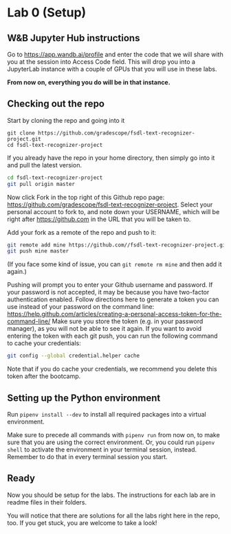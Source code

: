 # Lab 0 (Setup)

## W&B Jupyter Hub instructions

Go to https://app.wandb.ai/profile and enter the code that we will share with you at the session into Access Code field.
This will drop you into a JupyterLab instance with a couple of GPUs that you will use in these labs.

**From now on, everything you do will be in that instance.**

## Checking out the repo

Start by cloning the repo and going into it

```
git clone https://github.com/gradescope/fsdl-text-recognizer-project.git
cd fsdl-text-recognizer-project
```

If you already have the repo in your home directory, then simply go into it and pull the latest version.

```sh
cd fsdl-text-recognizer-project
git pull origin master
```

Now click Fork in the top right of this Github repo page: https://github.com/gradescope/fsdl-text-recognizer-project.
Select your personal account to fork to, and note down your USERNAME, which will be right after https://github.com in the URL that you will be taken to.

Add your fork as a remote of the repo and push to it:

```sh
git remote add mine https://github.com//fsdl-text-recognizer-project.git
git push mine master
```

(If you face some kind of issue, you can `git remote rm mine` and then add it again.)

Pushing will prompt you to enter your Github username and password.
If your password is not accepted, it may be because you have two-factor authentication enabled.
Follow directions here to generate a token you can use instead of your password on the command line: https://help.github.com/articles/creating-a-personal-access-token-for-the-command-line/
Make sure you store the token (e.g. in your password manager), as you will not be able to see it again.
If you want to avoid entering the token with each git push, you can run the following command to cache your credentials:

```sh
git config --global credential.helper cache
```

Note that if you do cache your credentials, we recommend you delete this token after the bootcamp.

## Setting up the Python environment

Run `pipenv install --dev` to install all required packages into a virtual environment.

Make sure to precede all commands with `pipenv run` from now on, to make sure that you are using the correct environment.
Or, you could run `pipenv shell` to activate the environment in your terminal session, instead.
Remember to do that in every terminal session you start.

## Ready

Now you should be setup for the labs. The instructions for each lab are in readme files in their folders.

You will notice that there are solutions for all the labs right here in the repo, too.
If you get stuck, you are welcome to take a look!

